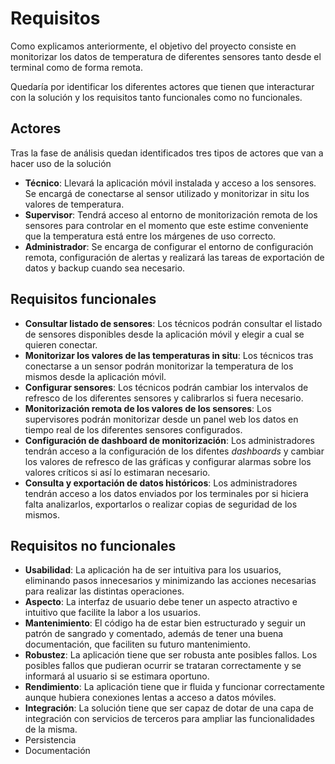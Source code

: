 # Requisitos

Como explicamos anteriormente, el objetivo del proyecto consiste en monitorizar los datos de temperatura de diferentes sensores tanto desde el terminal como de forma remota. 

Quedaría por identificar los diferentes actores que tienen que interacturar con la solución y los requisitos tanto funcionales como no funcionales.


## Actores

Tras la fase de análisis quedan identificados tres tipos de actores que van a hacer uso de la solución

- **Técnico**: Llevará la aplicación móvil instalada y acceso a los sensores. Se encargá de conectarse al sensor utilizado y monitorizar in situ los valores de temperatura.
- **Supervisor**: Tendrá acceso al entorno de monitorización remota de los sensores para controlar en el momento que este estime conveniente que la temperatura está entre los márgenes de uso correcto.
- **Administrador**: Se encarga de configurar el entorno de configuración remota, configuración de alertas y realizará las tareas de exportación de datos y backup cuando sea necesario.


## Requisitos funcionales

- **Consultar listado de sensores**: Los técnicos podrán consultar el listado de sensores disponibles desde la aplicación móvil y elegir a cual se quieren conectar.
- **Monitorizar los valores de las temperaturas in situ**: Los técnicos tras conectarse a un sensor podrán monitorizar la temperatura de los mismos desde la aplicación móvil.
- **Configurar sensores**: Los técnicos podrán cambiar los intervalos de refresco de los diferentes sensores y calibrarlos si fuera necesario.
- **Monitorización remota de los valores de los sensores**: Los supervisores podrán monitorizar desde un panel web los datos en tiempo real de los diferentes sensores configurados.
- **Configuración de dashboard de monitorización**: Los administradores tendrán acceso a la configuración de los difentes *dashboards* y cambiar los valores de refresco de las gráficas y configurar alarmas sobre los valores críticos si así lo estimaran necesario.
- **Consulta y exportación de datos históricos**: Los administradores tendrán acceso a los datos enviados por los terminales por si hiciera falta analizarlos, exportarlos o realizar copias de seguridad de los mismos.
    

## Requisitos no funcionales
- **Usabilidad**: La aplicación ha de ser intuitiva para los usuarios, eliminando pasos innecesarios y minimizando las acciones necesarias para realizar las distintas operaciones.
- **Aspecto**: La interfaz de usuario debe tener un aspecto atractivo e intuitivo que facilite la labor a los usuarios.
- **Mantenimiento**: El código ha de estar bien estructurado y seguir un patrón de sangrado y comentado, además de tener una buena documentación, que faciliten su futuro mantenimiento.
- **Robustez**: La aplicación tiene que ser robusta ante posibles fallos. Los posibles fallos que pudieran ocurrir se trataran correctamente y se informará al usuario si se estimara oportuno.
- **Rendimiento**: La aplicación tiene que ir fluida y funcionar correctamente aunque hubiera conexiones lentas a acceso a datos móviles.
- **Integración**: La solución tiene que ser capaz de dotar de una capa de integración con servicios de terceros para ampliar las funcionalidades de la misma.
- Persistencia
- Documentación
